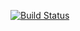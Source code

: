 [![Build Status](https://travis-ci.org/mipt-cs-on-python3/pyrob.svg?branch=master)](https://travis-ci.org/mipt-cs-on-python3/pyrob)
